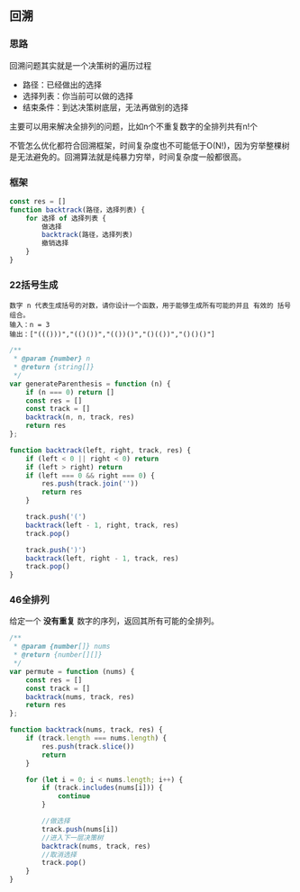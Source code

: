 ## 回溯

### 思路

回溯问题其实就是一个决策树的遍历过程

- 路径：已经做出的选择
- 选择列表：你当前可以做的选择
- 结束条件：到达决策树底层，无法再做别的选择

主要可以用来解决全排列的问题，比如n个不重复数字的全排列共有n!个

不管怎么优化都符合回溯框架，时间复杂度也不可能低于O(N!)，因为穷举整棵树是无法避免的。回溯算法就是纯暴力穷举，时间复杂度一般都很高。

### 框架

```javascript
const res = []
function backtrack(路径，选择列表) {
    for 选择 of 选择列表 {
        做选择
        backtrack(路径，选择列表)
        撤销选择
    }
}
```

### 22括号生成

```
数字 n 代表生成括号的对数，请你设计一个函数，用于能够生成所有可能的并且 有效的 括号组合。
输入：n = 3
输出：["((()))","(()())","(())()","()(())","()()()"]
```

```js
/**
 * @param {number} n
 * @return {string[]}
 */
var generateParenthesis = function (n) {
    if (n === 0) return []
    const res = []
    const track = []
    backtrack(n, n, track, res)
    return res
};

function backtrack(left, right, track, res) {
    if (left < 0 || right < 0) return
    if (left > right) return
    if (left === 0 && right === 0) {
        res.push(track.join(''))
        return res
    }

    track.push('(')
    backtrack(left - 1, right, track, res)
    track.pop()

    track.push(')')
    backtrack(left, right - 1, track, res)
    track.pop()
}
```

### 46全排列

给定一个 **没有重复** 数字的序列，返回其所有可能的全排列。

```js
/**
 * @param {number[]} nums
 * @return {number[][]}
 */
var permute = function (nums) {
    const res = []
    const track = []
    backtrack(nums, track, res)
    return res
};

function backtrack(nums, track, res) {
    if (track.length === nums.length) {
        res.push(track.slice())
        return
    }

    for (let i = 0; i < nums.length; i++) {
        if (track.includes(nums[i])) {
            continue
        }

        //做选择
        track.push(nums[i])
        //进入下一层决策树
        backtrack(nums, track, res)
        //取消选择
        track.pop()
    }
}
```

